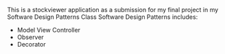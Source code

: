 This is a stockviewer application as a submission for my final project in my Software Design Patterns Class
Software Design Patterns includes:
- Model View Controller
- Observer
- Decorator
